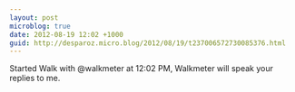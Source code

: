 ```yaml
---
layout: post
microblog: true
date: 2012-08-19 12:02 +1000
guid: http://desparoz.micro.blog/2012/08/19/t237006572730085376.html
---
```

Started Walk with @walkmeter at 12:02 PM, Walkmeter will speak your replies to me.
